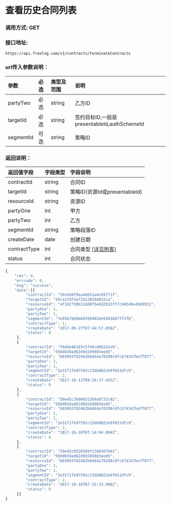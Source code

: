 # 查看历史合同列表

### 调用方式: GET

### 接口地址:

```
https://api.freelog.com/v1/contracts/terminateContracts
```

### url传入参数说明：

| 参数 | 必选 | 类型及范围 | 说明 |
| :--- | :--- | :--- | :--- |
|partyTwo|必选|string|乙方ID|
|targetId|必选|string|签约目标ID,一般是presentableId,authSchemeId|
|segmentId|可选|string|策略ID|


### 返回说明：
| 返回值字段 | 字段类型 | 字段说明 |
| :--- | :--- | :--- |
| contractId | string | 合同ID
| targetId | string | 策略ID(资源Id或presentableId)
| resourceId | string | 资源ID
| partyOne | int | 甲方
| partyTwo | int | 乙方
| segmentId | string | 策略段落ID
| createDate | date | 创建日期
| contractType | int | 合同类型 [[详见附表]][合同类型] |
| status | int | 合同状态

```js
{
    "ret": 0,
    "errcode": 0,
    "msg": "success",
    "data":[{
         "contractId": "59cb56f9ea4b651a4c69ff1f",
         "targetId": "59ca1fdfda724128284832ca",
         "resourceId": "4f342f30b11dd0f5e0d2915ff7c04549e49d9931",
         "partyOne": 1,
         "partyTwo": 1,
         "segmentId": "7e9567b69b68769402de9383867ff3f6",
         "contractType": 1,
         "createDate": "2017-09-27T07:44:57.856Z",
         "status": 0
     },
     {
         "contractId": "59dde48183c5fd4cb0b2d1e8",
         "targetId": "59ddb58ad62d0d269803eed5",
         "resourceId": "b83093f82462b6d44a78208c9fcb74347be7f877",
         "partyOne": 1,
         "partyTwo": 1,
         "segmentId": "2e31f17e97592c13bb8822e9f651dfc9",
         "contractType": 2,
         "createDate": "2017-10-11T09:29:37.455Z",
         "status": 0
     },
     {
         "contractId": "59e45c3b86651350a8733c82",
         "targetId": "59ddb58ad62d0d269803eed5",
         "resourceId": "b83093f82462b6d44a78208c9fcb74347be7f877",
         "partyOne": 1,
         "partyTwo": 1,
         "segmentId": "2e31f17e97592c13bb8822e9f651dfc9",
         "contractType": 2,
         "createDate": "2017-10-16T07:14:04.004Z",
         "status": 0
     },
     {
         "contractId": "59e45c9520169f13b0307b61",
         "targetId": "59ddb58ad62d0d269803eed5",
         "resourceId": "b83093f82462b6d44a78208c9fcb74347be7f877",
         "partyOne": 1,
         "partyTwo": 1,
         "segmentId": "2e31f17e97592c13bb8822e9f651dfc9",
         "contractType": 2,
         "createDate": "2017-10-16T07:15:33.996Z",
         "status": 0
     }]
}
```

[合同类型]: http://localhost:4000/附表/合同类型.html "合同类型"
